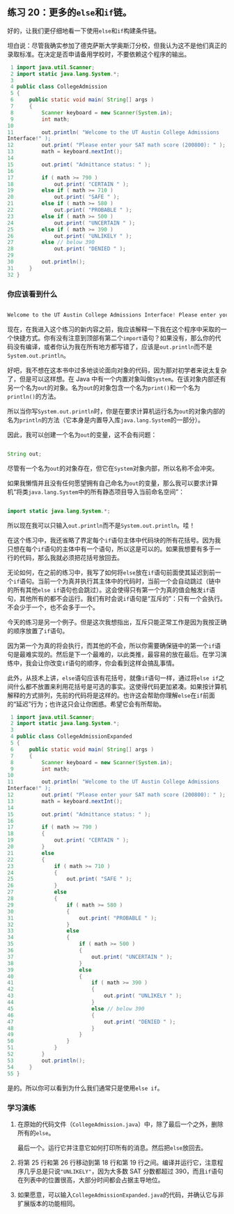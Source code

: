 ## 练习 20：更多的`else`和`if`链。

好的，让我们更仔细地看一下使用`else`和`if`构建条件链。


坦白说：尽管我确实参加了德克萨斯大学奥斯汀分校，但我认为这不是他们真正的录取标准。在决定是否申请备用学校时，不要依赖这个程序的输出。

```java
 1 import java.util.Scanner;
 2 import static java.lang.System.*;
 3 
 4 public class CollegeAdmission
 5 {
 6     public static void main( String[] args )
 7     {
 8         Scanner keyboard = new Scanner(System.in);
 9         int math;
10 
11         out.println( "Welcome to the UT Austin College Admissions 
Interface!" );
12         out.print( "Please enter your SAT math score (200­800): " );
13         math = keyboard.nextInt();
14 
15         out.print( "Admittance status: " );
16 
17         if ( math >= 790 )
18             out.print( "CERTAIN " );
19         else if ( math >= 710 )
20             out.print( "SAFE " );
21         else if ( math >= 580 )
22             out.print( "PROBABLE " );
23         else if ( math >= 500 )
24             out.print( "UNCERTAIN " );
25         else if ( math >= 390 )
26             out.print( "UNLIKELY " );
27         else // below 390
28             out.print( "DENIED " );
29 
30         out.println();
31     }
32 }
```

### 你应该看到什么

```java

Welcome to the UT Austin College Admissions Interface! Please enter your SAT math score (200­800): 730 Admittance status: SAFE
```

现在，在我进入这个练习的新内容之前，我应该解释一下我在这个程序中采取的一个快捷方式。你有没有注意到顶部有第二个`import`语句？如果没有，那么你的代码没有编译，或者你认为我在所有地方都写错了，应该是`out.println`而不是`System.out.println`。

好吧，我不想在这本书中过多地谈论面向对象的代码，因为那对初学者来说太复杂了，但是可以这样想。在 Java 中有一个内置对象叫做`System`。在该对象内部还有另一个名为`out`的对象。名为`out`的对象包含一个名为`print()`和一个名为`println()`的方法。

所以当你写`System.out.println`时，你是在要求计算机运行名为`out`的对象内部的名为`println`的方法（它本身是内置导入库`java.lang.System`的一部分）。

因此，我可以创建一个名为`out`的变量，这不会有问题：

```java

String out;
```

尽管有一个名为`out`的对象存在，但它在`System`对象内部，所以名称不会冲突。

如果我懒惰并且没有任何愿望拥有自己命名为`out`的变量，那么我可以要求计算机“将类`java.lang.System`中的所有静态项目导入当前命名空间”：

```java

import static java.lang.System.*;
```

所以现在我可以只输入`out.println`而不是`System.out.println`。哇！

在这个练习中，我还省略了界定每个`if`语句主体中代码块的所有花括号。因为我只想在每个`if`语句的主体中有一个语句，所以这是可以的。如果我想要有多于一行的代码，那么我就必须把花括号放回去。

无论如何，在之前的练习中，我写了如何将`else`放在`if`语句前面使其延迟到前一个`if`语句。当前一个为真并执行其主体中的代码时，当前一个会自动跳过（链中的所有其他`else if`语句也会跳过）。这会使得只有第一个为真的值会触发`if`语句，其他所有的都不会运行。我们有时会说`if`语句是“互斥的”：只有一个会执行。不会少于一个，也不会多于一个。

今天的练习是另一个例子。但是这次我想指出，互斥只能正常工作是因为我按正确的顺序放置了`if`语句。

因为第一个为真的将会执行，而其他的不会，所以你需要确保链中的第一个`if`语句是最难实现的。然后是下一个最难的，以此类推，最容易的放在最后。在学习演练中，我会让你改变`if`语句的顺序，你会看到这样会搞乱事情。

此外，从技术上讲，`else`语句应该有花括号，就像`if`语句一样，通过将`else if`之间什么都不放置来利用花括号是可选的事实。这使得代码更加紧凑。如果按计算机解释的方式排列，先前的代码将是这样的。也许这会帮助你理解`else`在`if`前面的“延迟”行为；也许这只会让你困惑。希望它会有所帮助。

```java
 1 import java.util.Scanner;
 2 import static java.lang.System.*;
 3 
 4 public class CollegeAdmissionExpanded
 5 {
 6     public static void main( String[] args )
 7     {
 8         Scanner keyboard = new Scanner(System.in);
 9         int math;
10 
11         out.println( "Welcome to the UT Austin College Admissions 
Interface!" );
12         out.print( "Please enter your SAT math score (200­800): " );
13         math = keyboard.nextInt();
14 
15         out.print( "Admittance status: " );
16 
17         if ( math >= 790 )
18         {
19             out.print( "CERTAIN " );
20         }
21         else
22         {
23             if ( math >= 710 )
24             {
25                 out.print( "SAFE " );
26             }
27             else
28             {
29                 if ( math >= 580 )
30                 {
31                     out.print( "PROBABLE " );
32                 }
33                 else
34                 {
35                     if ( math >= 500 )
36                     {
37                         out.print( "UNCERTAIN " );
38                     }
39                     else
40                     {
41                         if ( math >= 390 )
42                         {
43                             out.print( "UNLIKELY " );
44                         }
45                         else // below 390
46                         {
47                             out.print( "DENIED " );
48                         }
49                     }
50                 }
51             }
52         }
53         out.println();
54     }
55 }
```

是的。所以你可以看到为什么我们通常只是使用`else if`。

### 学习演练

1.  在原始的代码文件（`CollegeAdmission.java`）中，除了最后一个之外，删除所有的`else`。

    最后一个。运行它并注意它如何打印所有的消息。然后把`else`放回去。

1.  将第 25 行和第 26 行移动到第 18 行和第 19 行之间。编译并运行它，注意程序几乎总是只说`"UNLIKELY"`，因为大多数 SAT 分数都超过 390，而且`if`语句在列表中的位置很高，大部分时间都会占据主导地位。

1.  如果愿意，可以输入`CollegeAdmissionExpanded.java`的代码，并确认它与非扩展版本的功能相同。

